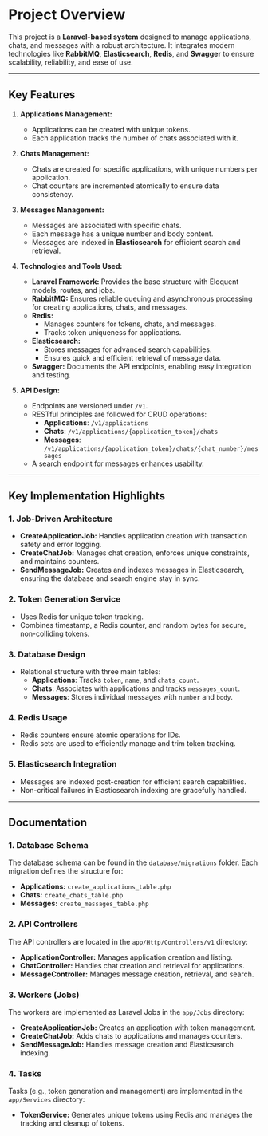 # **Project Overview**

This project is a **Laravel-based system** designed to manage applications, chats, and messages with a robust architecture. It integrates modern technologies like **RabbitMQ**, **Elasticsearch**, **Redis**, and **Swagger** to ensure scalability, reliability, and ease of use.

---

## **Key Features**
1. **Applications Management:**
    - Applications can be created with unique tokens.
    - Each application tracks the number of chats associated with it.

2. **Chats Management:**
    - Chats are created for specific applications, with unique numbers per application.
    - Chat counters are incremented atomically to ensure data consistency.

3. **Messages Management:**
    - Messages are associated with specific chats.
    - Each message has a unique number and body content.
    - Messages are indexed in **Elasticsearch** for efficient search and retrieval.

4. **Technologies and Tools Used:**
    - **Laravel Framework:** Provides the base structure with Eloquent models, routes, and jobs.
    - **RabbitMQ:** Ensures reliable queuing and asynchronous processing for creating applications, chats, and messages.
    - **Redis:**
        - Manages counters for tokens, chats, and messages.
        - Tracks token uniqueness for applications.
    - **Elasticsearch:**
        - Stores messages for advanced search capabilities.
        - Ensures quick and efficient retrieval of message data.
    - **Swagger:** Documents the API endpoints, enabling easy integration and testing.

5. **API Design:**
    - Endpoints are versioned under `/v1`.
    - RESTful principles are followed for CRUD operations:
        - **Applications**: `/v1/applications`
        - **Chats**: `/v1/applications/{application_token}/chats`
        - **Messages**: `/v1/applications/{application_token}/chats/{chat_number}/messages`
    - A search endpoint for messages enhances usability.

---

## **Key Implementation Highlights**
### 1. **Job-Driven Architecture**
- **CreateApplicationJob:** Handles application creation with transaction safety and error logging.
- **CreateChatJob:** Manages chat creation, enforces unique constraints, and maintains counters.
- **SendMessageJob:** Creates and indexes messages in Elasticsearch, ensuring the database and search engine stay in sync.

### 2. **Token Generation Service**
- Uses Redis for unique token tracking.
- Combines timestamp, a Redis counter, and random bytes for secure, non-colliding tokens.

### 3. **Database Design**
- Relational structure with three main tables:
    - **Applications**: Tracks `token`, `name`, and `chats_count`.
    - **Chats**: Associates with applications and tracks `messages_count`.
    - **Messages**: Stores individual messages with `number` and `body`.

### 4. **Redis Usage**
- Redis counters ensure atomic operations for IDs.
- Redis sets are used to efficiently manage and trim token tracking.

### 5. **Elasticsearch Integration**
- Messages are indexed post-creation for efficient search capabilities.
- Non-critical failures in Elasticsearch indexing are gracefully handled.

---

## **Documentation**

### **1. Database Schema**
The database schema can be found in the `database/migrations` folder. Each migration defines the structure for:
- **Applications:** `create_applications_table.php`
- **Chats:** `create_chats_table.php`
- **Messages:** `create_messages_table.php`

### **2. API Controllers**
The API controllers are located in the `app/Http/Controllers/v1` directory:
- **ApplicationController:** Manages application creation and listing.
- **ChatController:** Handles chat creation and retrieval for applications.
- **MessageController:** Manages message creation, retrieval, and search.

### **3. Workers (Jobs)**
The workers are implemented as Laravel Jobs in the `app/Jobs` directory:
- **CreateApplicationJob:** Creates an application with token management.
- **CreateChatJob:** Adds chats to applications and manages counters.
- **SendMessageJob:** Handles message creation and Elasticsearch indexing.

### **4. Tasks**
Tasks (e.g., token generation and management) are implemented in the `app/Services` directory:
- **TokenService:** Generates unique tokens using Redis and manages the tracking and cleanup of tokens.
